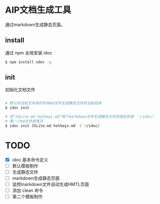 
# AIP文档生成工具

通过markdown生成静态页面。

## install

通过 npm 全局安装 idoc

```sh
$ npm install xdoc -g
```


## init

初始化文档文件

```sh

# 默认将当前文件夹的所有md文件生成静态文件到当前目录
$ idoc init

# 将“JSLite.md hotkeys.md”两个markdown文件生成静态文件到指定目录 `~/idoc/`
# 第一个md文件是首页
$ idoc init JSLite.md hotkeys.md -C ~/idoc/

```


# TODO

- [x] idoc 基本命令定义
- [ ] 默认模板制作
- [ ] 生成静态文件
- [ ] markdown生成静态页面
- [ ] 监控markdown文件自动生成HMTL页面
- [ ] 添加 clean 命令
- [ ] 第二个模板制作